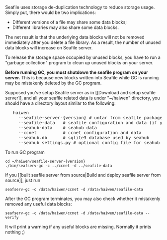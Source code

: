 Seafile uses storage de-duplication technology to reduce storage usage.
Simply put, there would be two implications:

* Different versions of a file may share some data blocks;
* Different libraries may also share some data blocks.

The net result is that the underlying data blocks will not be removed
immediately after you delete a file library. As a result, the number of
unused data blocks will increase on Seafile server.

To release the storage space occupied by unused blocks, you have to run a
"garbage collection" program to clean up unused blocks on your server.

**Before running GC, you must shutdown the seafile program on your server.**
This is because new blocks written into Seafile while GC is running may be
mistakenly deleted by the GC program.

Supposed you've setup Seafile server as in [[Download and setup seafile server]],
and all your seafile related data is under "~/haiwen" directory, you should have
a directory layout similar to the following:

<pre>
   haiwen
     --seafile-server-{version} # untar from seafile package
     --seafile-data   # seafile configuration and data (if you choose the default)
     --seahub-data    # seahub data
     --ccnet          # ccnet configuration and data 
     --seahub.db      # sqlite3 database used by seahub
     --seahub_settings.py # optional config file for seahub
</pre>

To run GC program

    cd ~/haiwen/seafile-server-{version}
    ./bin/seafserv-gc -c ../ccnet -d ../seafile-data

If you [[built seafile server from source|Build and deploy seafile server from source]],
just run

    seafserv-gc -c /data/haiwen/ccnet -d /data/haiwen/seafile-data

After the GC program terminates, you may also check whether it mistakenly removed any
useful data blocks:

    seafserv-gc -c /data/haiwen/ccnet -d /data/haiwen/seafile-data --verify

It will print a warning if any useful blocks are missing. Normally it prints nothing ;)